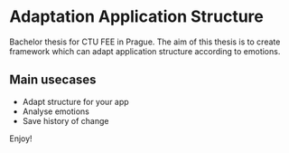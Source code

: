 # Adaptation Application Structure

Bachelor thesis for CTU FEE in Prague. The aim of this thesis is to create framework which can adapt application structure according to emotions.

## Main usecases

* Adapt structure for your app
* Analyse emotions
* Save history of change

Enjoy!